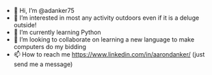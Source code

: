 - 👋 Hi, I’m @adanker75
- 👀 I’m interested in most any activity outdoors even if it is a deluge outside! 
- 🌱 I’m currently learning Python
- 💞️ I’m looking to collaborate on learning a new language to make computers do my bidding
- 📫 How to reach me https://www.linkedin.com/in/aarondanker/ (just send me a message)

<!---
adanker75/adanker75 is a ✨ special ✨ repository because its `README.md` (this file) appears on your GitHub profile.
You can click the Preview link to take a look at your changes.
--->
